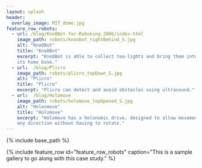 ```yaml
---
layout: splash
header:
  overlay_image: MIT_dome.jpg
feature_row_robots:
  - url: /blog/Kno0Bot-for-Roboking-2006/index.html
    image_path: robots/knoobot_rightBehind_S.jpg
    alt: "Kno0Bot"
    title: "Kno0Bot"
    excerpt: "Kno0Bot is able to collect tea-lights and bring them into
    its home base."
  - url:  /blog/Plicro
    image_path: robots/plicro_topDown_S.jpg
    alt: "Plicro"
    title: "Plicro"
    excerpt: "Plicro can detect and avoid obstacles using ultrasound."
  - url:  /blog/Holomove
    image_path: robots/holomove_topOpened_S.jpg
    alt: "Holonmove"
    title: "Holomove"
    excerpt: "Holomove has a holonomic drive, designed to allow movement in
    any direction without having to rotate."
---
```

{% include base_path %}

{% include feature_row id="feature_row_robots" caption="This is a sample gallery to go along with this case study." %}

